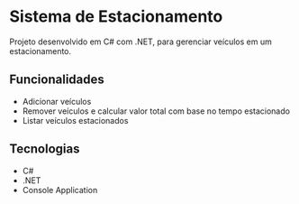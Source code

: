 # Sistema de Estacionamento

Projeto desenvolvido em C# com .NET, para gerenciar veículos em um estacionamento.

## Funcionalidades

- Adicionar veículos
- Remover veículos e calcular valor total com base no tempo estacionado
- Listar veículos estacionados

## Tecnologias

- C#  
- .NET  
- Console Application


